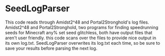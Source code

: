 # SeedLogParser
This code reads through Amidst2^48 and Portal2Stronghold's log files.
Amidst2^48 and Portal2Stronghold, two programs for finding speedrunning seeds for Minecraft any% set seed glitchless, both have output files that aren't user friendly. this code scans over the files to provide nice output in its own log.txt. SeedLogParser overwrites its log.txt each time, so be sure to save your results before parsing the next log.
